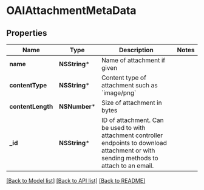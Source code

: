 # OAIAttachmentMetaData

## Properties
Name | Type | Description | Notes
------------ | ------------- | ------------- | -------------
**name** | **NSString*** | Name of attachment if given | 
**contentType** | **NSString*** | Content type of attachment such as &#x60;image/png&#x60; | 
**contentLength** | **NSNumber*** | Size of attachment in bytes | 
**_id** | **NSString*** | ID of attachment. Can be used to with attachment controller endpoints to download attachment or with sending methods to attach to an email. | 

[[Back to Model list]](../README#documentation-for-models) [[Back to API list]](../README#documentation-for-api-endpoints) [[Back to README]](../README)



